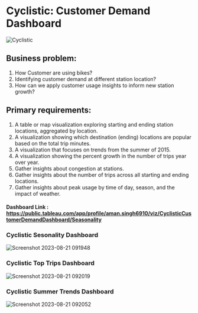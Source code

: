 # Cyclistic: Customer Demand Dashboard
![Cyclistic](https://github.com/Amansingh01-ui/Cyclistic_Customer_Demand_Dashboard/assets/76864608/28b2cde5-ca03-4301-bd8a-a814efb9e8d6)

## Business problem: 
1. How Customer are using bikes?
2.	Identifying customer demand at different station location?
3.	How can we apply customer usage insights to inform new station growth?

## Primary requirements: 
1. A table or map visualization exploring starting and ending station locations, aggregated by location. 
2. A visualization showing which destination (ending) locations are popular based on the total trip minutes.
3. A visualization that focuses on trends from the summer of 2015.
4. A visualization showing the percent growth in the number of trips year over year.
5. Gather insights about congestion at stations.
6. Gather insights about the number of trips across all starting and ending locations.
7. Gather insights about peak usage by time of day, season, and the impact of weather.


#### Dashboard Link : https://public.tableau.com/app/profile/aman.singh6910/viz/CyclisticCustomerDemandDashboard/Seasonality

### Cyclistic Sesonality Dashboard
![Screenshot 2023-08-21 091948](https://github.com/Amansingh01-ui/Cyclistic_Customer_Demand_Dashboard/assets/76864608/44dc9d74-1cfc-40f8-a3b8-69a8b15fc7cc)

### Cyclistic Top Trips Dashboard
![Screenshot 2023-08-21 092019](https://github.com/Amansingh01-ui/Cyclistic_Customer_Demand_Dashboard/assets/76864608/90f24ae2-f53e-48a8-9cc7-6dc3ea1057b4)

### Cyclistic Summer Trends Dashboard
![Screenshot 2023-08-21 092052](https://github.com/Amansingh01-ui/Cyclistic_Customer_Demand_Dashboard/assets/76864608/26aa009f-228d-4d1a-a813-04b422206060)

